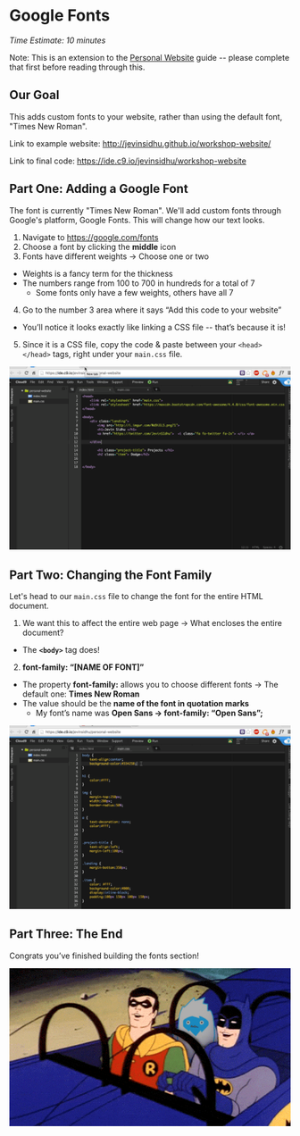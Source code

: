 # Google Fonts

*Time Estimate: 10 minutes*

Note: This is an extension to the [Personal Website](README.md) guide -- please complete that first before reading through this.

## Our Goal

This adds custom fonts to your website, rather than using the default font, "Times New Roman".

Link to example website: http://jevinsidhu.github.io/workshop-website/

Link to final code: https://ide.c9.io/jevinsidhu/workshop-website

## Part One: Adding a Google Font

The font is currently "Times New Roman". We'll add custom fonts through Google's platform, Google Fonts. This will change how our text looks.

1. Navigate to https://google.com/fonts
2. Choose a font by clicking the __middle__ icon
3. Fonts have different weights → Choose one or two
- Weights is  a fancy term for the thickness 
- The numbers range from 100 to 700 in hundreds for a total of 7
  - Some fonts only have a few weights, others have all 7
4. Go to the number 3 area where it says “Add this code to your website”
- You’ll notice it looks exactly like linking a CSS file -- that’s because it is!
5. Since it is a CSS file, copy the code & paste between your `<head> </head>` tags, right under your `main.css` file.

![Adding Google Fonts](img/google_font.gif)

## Part Two: Changing the Font Family

Let's head to our `main.css` file to change the font for the entire HTML document.

1. We want this to affect the entire web page → What encloses the entire document? 
- The __`<body>`__ tag does!
2. __font-family: “[NAME OF FONT]”__
- The property __font-family:__ allows you to choose different fonts → The default one: __Times New Roman__
- The value should be the __name of the font in quotation marks__
  - My font’s name was __Open Sans → font-family: “Open Sans”;__

![Changing font-family](img/changing_fonts.gif)

## Part Three: The End

Congrats you’ve finished building the fonts section!

![Batman saying yes](img/batman_yes.gif)